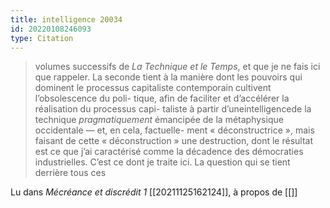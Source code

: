 ```yaml
---
title: intelligence 20034
id: 20220108246093
type: Citation
---
```


> volumes successifs de *La Technique et le Temps*, et que je ne fais ici que rappeler. La seconde tient à la manière dont les pouvoirs qui dominent le processus capitaliste contemporain cultivent l’obsolescence du poli- tique, afin de faciliter et d’accélérer la réalisation du processus capi- taliste à partir d’uneintelligencede la technique *pragmatiquement* émancipée de la métaphysique occidentale — et, en cela, factuelle- ment « déconstructrice », mais faisant de cette « déconstruction » une destruction, dont le résultat est ce que j’ai caractérisé comme la décadence des démocraties industrielles. C’est ce dont je traite ici. La question qui se tient derrière tous ces

Lu dans *Mécréance et discrédit 1* [[20211125162124]], à propos de [[]]